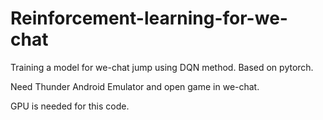# Reinforcement-learning-for-we-chat

Training a model for we-chat jump using DQN method. Based on pytorch.

Need Thunder Android Emulator and open game in we-chat.

GPU is needed for this code.




